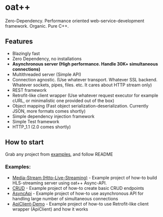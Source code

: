# oat++

Zero-Dependency. Performance oriented web-service-development framework.
Organic. Pure C++.

## Features

- Blazingly fast
- Zero Dependency, no installations
- **Asynchronous server (High performance. Handle 30K+ simultaneous connections)**
- Multithreaded server (Simple API)
- Connection agnostic. (Use whatever transport. Whatever SSL backend. Whatever sockets, pipes, files. etc. It cares about HTTP stream only)
- REST framework
- Retrofit-like client wrapper (Use whatever request executor for example cURL, or minimalistic one provided out of the box)
- Object mapping (Fast object serialization-deserialization. Currently JSON, more formats comes shortly)
- Simple dependency injection framework
- Simple Test framework
- HTTP_1.1 (2.0 comes shortly)

## How to start

Grab any project from [examples](https://github.com/oatpp/oatpp-examples), and follow README

### Examples:

- [Media-Stream (Http-Live-Streaming)](https://github.com/oatpp/oatpp-examples/tree/master/Media-Stream) - Example project of how-to build HLS-streaming server using oat++ Async-API.
- [CRUD](https://github.com/oatpp/oatpp-examples/tree/master/crud) - Example project of how-to create basic CRUD endpoints
- [AsyncApi](https://github.com/oatpp/oatpp-examples/tree/master/AsyncApi) - Example project of how-to use asynchronous API for handling large number of simultaneous connections
- [ApiClient-Demo](https://github.com/oatpp/oatpp-examples/tree/master/ApiClient-Demo) - Example project of how-to use Retrofit-like client wrapper (ApiClient) and how it works

